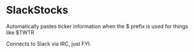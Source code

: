 # SlackStocks
Automatically pastes ticker information when the $ prefix is used for things like $TWTR

Connects to Slack via IRC, just FYI.

